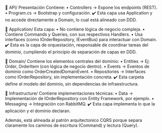 📁 API/ Presentación
Contiene:
•	Controllers → Expone los endpoints (REST).
•	Program.cs → Bootstrap y configuración.
✔️ Esta capa usa Application y no accede directamente a Domain, lo cual está alineado con DDD.

📁 Application/ 
Esta capa:
•	No contiene lógica de negocio compleja.
•	Contiene Commands y Queries, con sus respectivos Handlers.
•	Usa interfaces (como IOrderRepository, IEventBus) para interactuar con Domain.
✔️ Esta es la capa de orquestación, responsable de coordinar tareas del dominio, cumpliendo el principio de separación de capas en DDD.

📁 Domain/
Contiene los elementos centrales del dominio:
•	Entities → Ej: Order, OrderItem (con lógica de negocio dentro).
•	Events → Eventos de dominio como OrderCreatedDomainEvent.
•	Repositories → Interfaces como IOrderRepository, sin implementación concreta.
✔️ Esta carpeta define el modelo del dominio, sin dependencias de infraestructura.

📁 Infrastructure/
Contiene implementaciones técnicas:
•	Data → Implementación de IOrderRepository con Entity Framework, por ejemplo.
•	Messaging → Integración con RabbitMQ.
✔️ Esta capa implementa lo que la aplicación y el dominio declaran. 

Además, está alineada al patrón arquitectonico CQRS porque separa claramente los caminos de escritura (Command) y lectura (Query).
